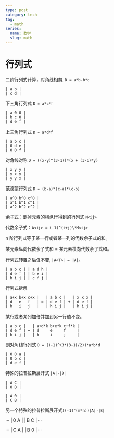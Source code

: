 ```yaml
---
type: post
category: tech
tag:
  - math
series:
  name: 数学
  slug: math
---
```


# 行列式

二阶行列式计算，对角线相剪, `D = a*b-b*c`

```
| a b |
| c d |
```

下三角行列式 `D = a*c*f`

```
| a 0 0 |
| b c 0 |
| d e f |
```

上三角行列式 `D = a*d*f`

```
| a b c |
| 0 d e |
| 0 0 f |
```

对角线对称 `D = ((x-y)^(3-1))*(x + (3-1)*y)`

```
| x y y |
| y x y |
| y y x |
```

范德蒙行列式 `D = (b-a)*(c-a)*(c-b)`

```
| a^0 b^0 c^0 |
| a^1 b^1 c^1 |
| a^2 b^2 c^2 |
```

余子式：删掉元素的横纵行得到的行列式 `M<ij>`

代数余子式：`A<ij> = (-1)^(i+j)\*M<ij>`

n 阶行列式等于某一行或者某一列的代数余子式的和。

某元素纵向代数余子式和 = 某元素横向代数余子式和。

行列式转置之后值不变, `|A<T>| = |A|`。

```
| a b c | | a d h |
| d e f | | b e i |
| h i j | | c f j |
```

行列式拆解

```
| a+x b+x c+x |   | a b c |   | x x x |
| d   e   f   | = | d e f | + | d e f |
| h   i   j   |   | h i j |   | h i j |
```

某行或者某列加倍并加到另一行值不变。

```
| a b c |   | a+d*k b+e*k c+f*k |
| d e f | = | d     e     f     |
| h i j |   | h     i     j     |
```

副对角线行列式 `D = ((-1)^(3*(3-1)/2))*a*b*d`

```
| 0 0 a |
| 0 b c |
| d e f |
```

特殊的拉普拉斯展开式 `|A|·|B|`

```
| A C |
| 0 B |
```

```
| A 0 |
| C B |
```

另一个特殊的拉普拉斯展开式`((-1)^(m*n))|A|·|B|`

···
| 0 A |
| B C |
···

···
| C A |
| B 0 |
···
